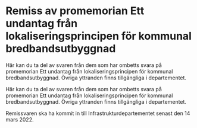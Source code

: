 # Remiss av promemorian Ett undantag från lokaliseringsprincipen för kommunal bredbandsutbyggnad

Här kan du ta del av svaren från dem som har ombetts svara på promemorian Ett undantag från lokaliseringsprincipen för kommunal bredbandsutbyggnad. Övriga yttranden finns tillgängliga i departementet.

Här kan du ta del av svaren från dem som har ombetts svara på promemorian Ett undantag från lokaliseringsprincipen för kommunal bredbandsutbyggnad. Övriga yttranden finns tillgängliga i departementet.

Remissvaren ska ha kommit in till Infrastrukturdepartementet senast den 14 mars 2022.
